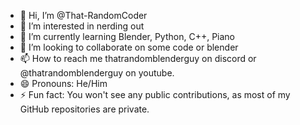 - 👋 Hi, I’m @That-RandomCoder
- 👀 I’m interested in nerding out
- 🌱 I’m currently learning Blender, Python, C++, Piano
- 💞️ I’m looking to collaborate on some code or blender
- 📫 How to reach me thatrandomblenderguy on discord or @thatrandomblenderguy on youtube.
- 😄 Pronouns: He/Him
- ⚡ Fun fact: You won't see any public contributions, as most of my GitHub repositories are private.

<!---
That-RandomCoder/That-RandomCoder is a ✨ special ✨ repository because its `README.md` (this file) appears on your GitHub profile.
You can click the Preview link to take a look at your changes.
--->
